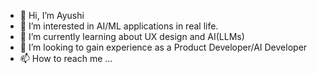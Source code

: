 - 👋 Hi, I’m Ayushi
- 👀 I’m interested in AI/ML applications in real life.
- 🌱 I’m currently learning about UX design and AI(LLMs)
- 💞️ I’m looking to gain experience as a Product Developer/AI Developer
- 📫 How to reach me ...

<!---
Ai4123/Ai4123 is a ✨ special ✨ repository because its `README.md` (this file) appears on your GitHub profile.
You can click the Preview link to take a look at your changes.
--->
